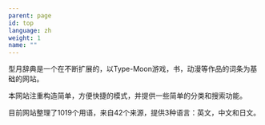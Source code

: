 ```yaml
---
parent: page
id: top
language: zh
weight: 1
name: ""
---
```


型月辞典是一个在不断扩展的，以Type-Moon游戏，书，动漫等作品的词条为基础的网站。

本网站注重构造简单，方便快捷的模式，并提供一些简单的分类和搜索功能。

目前网站整理了<span class="highlight">1019</span>个用语，来自<span class="highlight">42</span>个来源，提供<span class="highlight">3</span>种语言：<span class="highlight">英文</span>，<span class="highlight">中文</span>和<span class="highlight">日文</span>。
